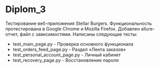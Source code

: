 # Diplom_3
Тестирование веб-приложения Stellar Burgers. Функциональность протестирована в Google Chrome и Mozilla Firefox.
Добавлен allure-отчет, файл с зависимостями.
Написаны следующие тесты:
* test_main_page.py - Проверка основного функционала
* test_orders_feed_page.py - Раздел «Лента заказов»
* test_personal_account_page.py - Личный кабинет
* test_recovery_page.py - Восстановление пароля